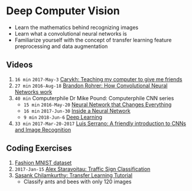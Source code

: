 # Deep Computer Vision

- Learn the mathematics behind recognizing images
- Learn what a convolutional neural networks is
- Familiarize yourself with the concept of transfer learning
  feature preprocessing and data augmentation


## Videos

1. `16 min` `2017-May-3` [Carykh: Teaching my computer to give me friends][v1]
2. `27 min` `2016-Aug-18` [Brandon Rohrer: How Convolutional Neural Networks work][v2]
3. `40 min` Computerphile Dr Mike Pound: Computerphile CNN series
    - `15 min` `2016-May-20` [Neural Network that Changes Everything][v3]
    - `16 min` `2017-Jun-30` [Inside a Neural Network][v4]
    -  `9 min` `2018-Jun-6` [Deep Learning][v5]
4. `33 min` `2017-Mar-20-2017` [Luis Serrano: A friendly introduction to CNNs and Image Recognition][v6]

## Coding Exercises

1. [Fashion MNIST dataset][c1]
2. `2017-Jan-15` [Alex Staravoitau: Traffic Sign Classification][c2]
3. [Sasank Chilamkurthy: Transfer Learning Tutorial][c3]
    - Classify ants and bees with only 120 images

[v1]: https://www.youtube.com/watch?v=p_7GWRup-nQ
[v2]: https://www.youtube.com/watch?v=FmpDIaiMIeA
[v3]: https://www.youtube.com/watch?v=py5byOOHZM8
[v4]: https://www.youtube.com/watch?v=BFdMrDOx_CM
[v5]: https://www.youtube.com/watch?v=TJlAxW-2nmI
[v6]: https://www.youtube.com/watch?v=2-Ol7ZB0MmU

[c1]: https://www.kaggle.com/zalando-research/fashionmnist/home
[c2]: https://navoshta.com/traffic-signs-classification/
[c3]: https://pytorch.org/tutorials/beginner/transfer_learning_tutorial.html
